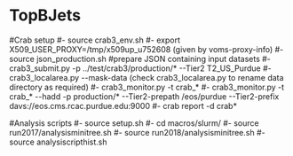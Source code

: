 # TopBJets
#Crab setup
#- source crab3_env.sh
#- export X509_USER_PROXY=/tmp/x509up_u752608 (given by voms-proxy-info)
#- source json_production.sh #prepare JSON containing input datasets
#- crab3_submit.py -p ../test/crab3/production/* --Tier2 T2_US_Purdue
#- crab3_localarea.py --mask-data (check crab3_localarea.py to rename data directory as required)
#- crab3_monitor.py -t crab_*
#- crab3_monitor.py -t crab_* --hadd -p production/* --Tier2-prepath /eos/purdue --Tier2-prefix davs://eos.cms.rcac.purdue.edu:9000
#- crab report -d crab*

#Analysis scripts
#- source setup.sh 
#- cd macros/slurm/
#- source run2017/analysisminitree.sh
#- source run2018/analysisminitree.sh
#- source analysiscripthist.sh
